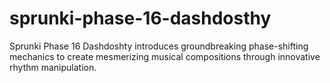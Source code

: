 # sprunki-phase-16-dashdosthy
Sprunki Phase 16 Dashdoshty introduces groundbreaking phase-shifting mechanics to create mesmerizing musical compositions through innovative rhythm manipulation.

